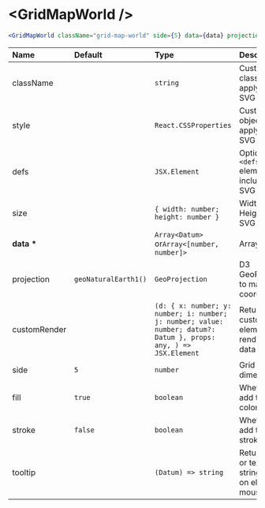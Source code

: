 # \<GridMapWorld \/>

```jsx
<GridMapWorld className="grid-map-world" side={5} data={data} projection={projection} />
```

| Name           | Default              | Type                                                                                                             | Description                                                  |
| :------------- | :------------------- | :--------------------------------------------------------------------------------------------------------------- | :----------------------------------------------------------- |
| className      |                      | `string`                                                                                                         | Custom css classes to apply to the SVG                       |
| style          |                      | `React.CSSProperties`                                                                                            | Custom style object to apply to the SVG                      |
| defs           |                      | `JSX.Element`                                                                                                    | Optional `<defs />` element to include in the SVG            |
| size           |                      | `{ width: number; height: number }`                                                                              | Width and Height of the SVG                                  |
| <b>data \*</b> |                      | `Array<Datum>` or`Array<[number, number]>`                                                                       | Array of data                                                |
| projection     | `geoNaturalEarth1()` | `GeoProjection`                                                                                                  | D3 GeoProjection to map coordinates                          |
| customRender   |                      | `(d: { x: number; y: number; i: number; j: number; value: number; datum?: Datum }, props: any, ) => JSX.Element` | Return custom element to render as data point                |
| side           | `5`                  | `number`                                                                                                         | Grid cell dimension                                          |
| fill           | `true`               | `boolean`                                                                                                        | Whether to add the fill color                                |
| stroke         | `false`              | `boolean`                                                                                                        | Whether to add the stroke color                              |
| tooltip        |                      | `(Datum) => string`                                                                                              | Return HTML or text as a string to show on element mouseover |
